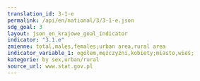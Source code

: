 ```yaml
---
translation_id: 3-1-e
permalink: /api/en/national/3/3-1-e.json
sdg_goal: 3
layout: json_en_krajowe_goal_indicator
indicator: "3.1.e"
zmienne: total,males,females;urban area,rural area
indicator_variable_1: ogółem,mężczyźni,kobiety;miasto,wieś;
kategorie: by sex,urban/rural
source_url: www.stat.gov.pl
---
```

